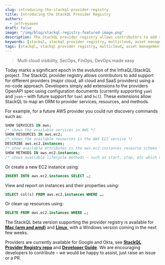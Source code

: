 ```yaml
---
slug: introducing-the-stackql-provider-registry
title: Introducing the StackQL Provider Registry
authors:	
  - jeffreyaven
draft: false
image: "/img/blog/stackql-registry-featured-image.png"
description: The StackQL provider registry allows contributors to add support for different providers (major cloud, alt cloud and SaaS providers) using a no-code approach.
keywords: [stackql, stackql provider registry, multicloud, asset management, cloud security]
tags: [stackql, stackql provider registry, multicloud, asset management, cloud security]
---
```


<head>
<meta name="author" content="Jeffrey Aven" />
<meta property="article:published_time" content="2022-03-17" />
</head>

<time datetime="2022-03-17" />

> Multi cloud visibility, SecOps, FinOps, DevOps made easy  

Today marks a significant epoch in the evolution of the InfraQL/StackQL project.  The StackQL provider registry allows contributors to add support for different providers (major cloud, alt cloud and SaaS providers) using a no-code approach.  Developers simply add extensions to the providers OpenAPI spec using configuration documents (currently supporting `yaml` and `json` – with future support for `toml` and `hcl`).  These extensions allow StackQL to map an ORM to provider services, resources, and methods.  

For example, for a future AWS provider you could run discovery commands such as:  

```sql
SHOW SERVICES IN aws;
/* shows the available services in AWS */
SHOW RESOURCES IN aws.ec2;
/* shows the available resources in the AWS EC2 service */
DESCRIBE aws.ec2.instances;
/* show available attributes in the aws.ec2.instances resource schema */
SHOW METHODS IN aws.ec2.instances;
/* shows available lifecycle methods – such as start, stop, etc which can be involved using the EXEC command */
```

Or create a new EC2 instance using:  

```sql
INSERT INTO aws.ec2.instances SELECT …;
```

View and report on instances and their properties using:  

```sql
SELECT col(s) FROM aws.ec2.instances WHERE …;
```

Or clean up resources using:  

```sql
DELETE FROM aws.ec2.instances WHERE …;
```

The StackQL beta version supporting the provider registry is available for [__Mac (arm and amd)__](https://releases.stackql.io/stackql/latest/stackql_darwin_multiarch.pkg) and [__Linux__](https://releases.stackql.io/stackql/latest/stackql_linux_amd64.zip), with a Windows version coming in the next few weeks.  

Providers are currently available for Google and Okta, see [__StackQL Provider Registry repo__](https://github.com/stackql/stackql-provider-registry) and [__Developer Guide__](https://github.com/stackql/stackql/blob/main/docs/registry_contribution.md).  We are encouraging developers to contribute – we would be happy to assist, just raise an issue or a PR.